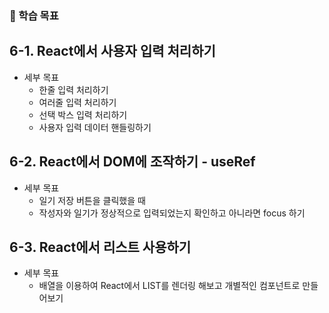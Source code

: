 ### 🤔 학습 목표

## 6-1. React에서 사용자 입력 처리하기

- 세부 목표
  - 한줄 입력 처리하기
  - 여러줄 입력 처리하기
  - 선택 박스 입력 처리하기
  - 사용자 입력 데이터 핸들링하기

## 6-2. React에서 DOM에 조작하기 - useRef

- 세부 목표
  - 일기 저장 버튼을 클릭했을 때
  - 작성자와 일기가 정상적으로 입력되었는지 확인하고 아니라면 focus 하기

## 6-3. React에서 리스트 사용하기

- 세부 목표
  - 배열을 이용하여 React에서 LIST를 렌더링 해보고 개별적인 컴포넌트로 만들어보기
